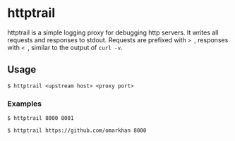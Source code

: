 httptrail
=========

httptrail is a simple logging proxy for debugging http servers. It writes all
requests and responses to stdout. Requests are prefixed with `> `, responses
with `< `, similar to the output of `curl -v`.

Usage
-----

    $ httptrail <upstream host> <proxy port>

### Examples

    $ httptrail 8000 8001

    $ httptrail https://github.com/omarkhan 8000
